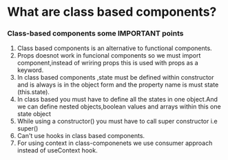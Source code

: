 # What are class based components?
### Class-based components some IMPORTANT points
1) Class based components is an alternative to functional components.
2) Props doesnot work in funcional components so we must import component,instead of wriring props this is used with props as a keyword.
3) In class based components ,state must be defined within constructor and is always is in the object form and the property name is must state (this.state).
4) In class based you must have to define all the states in one object.And we can define nested objects,boolean values and arrays within this one state object
5) While using a constructor() you must have to call super constructor i.e super()
6) Can't use hooks in class based components.
7) For using context in class-componenets we use consumer approach instead of useContext hook.
